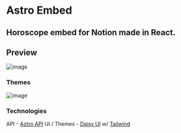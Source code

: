 # Astro Embed
Horoscope embed for Notion made in React.
---
## Preview
![image](https://user-images.githubusercontent.com/49669196/192809682-b02306e1-783f-4161-948e-32b39dbf24b8.png)

### Themes
![image](https://user-images.githubusercontent.com/49669196/192810138-1040a105-4b96-4953-8a20-044bfbb7122f.png)

### Technologies
API - [Aztro API](https://aztro.sameerkumar.website/)
UI / Themes - [Daisy UI](https://daisyui.com/docs/themes/#) w/ [Tailwind](https://tailwindcss.com/)
